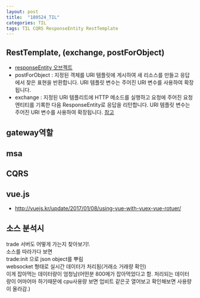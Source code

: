 ```yaml
---
layout: post
title:  "180524_TIL"
categories: TIL
tags: TIL CQRS ResponseEntity RestTemplate
---
```


## RestTemplate, (exchange, postForObject)
- [responseEntity 오브젝트](http://heeestorys.tistory.com/566)
- postForObject : 지정된 객체를 URI 템플릿에 게시하여 새 리소스를 만들고 응답에서 찾은 표현을 반환합니다.
URI 템플릿 변수는 주어진 URI 변수를 사용하여 확장됩니다.
- exchange : 지정된 URI 템플리트에 HTTP 메소드를 실행하고 요청에 주어진 요청 엔티티를 기록한 다음 ResponseEntity로 응답을 리턴합니다. URI 템플릿 변수는 주어진 URI 변수를 사용하여 확장됩니다. [참고](https://docs.spring.io/spring-framework/docs/current/javadoc-api/org/springframework/web/client/RestTemplate.html#exchange-java.lang.String-org.springframework.http.HttpMethod-org.springframework.http.HttpEntity-java.lang.Class-java.lang.Object...-)

## gateway역할

## msa

## CQRS

## vue.js
- http://vuejs.kr/update/2017/01/08/using-vue-with-vuex-vue-rotuer/


## 소스 분석시
trade 서버도 어떻게 가는지 찾아보기!.  
소스를 따라가다 보면  
trade:init 으로 json object를 뿌림  
websocket 형태로 실시간 데이터가 처리됨(거래소 거래량 확인)  
이게 잡아먹는 데이터량이 엄청남(어떤분 800메가 잡아먹었다고 함. 처리되는 데이터량이 어마어마 하기때문에 cpu사용량 보면 업비트 같은곳 열어보고 확인해보면 사용량이 올라감.)


